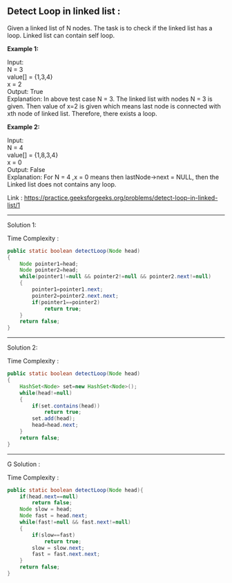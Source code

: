 <h2>Detect Loop in linked list :</h2>
Given a linked list of N nodes. The task is to check if the linked list has a loop. Linked list can contain self loop.

**Example 1:**

Input: <br/>
N = 3<br/>
value[] = {1,3,4}<br/>
x = 2<br/>
Output: True<br/>
Explanation: In above test case N = 3. The linked list with nodes N = 3 is given. Then value of x=2 is given which means last node is connected with xth
node of linked list. Therefore, there exists a loop.

**Example 2:**

Input:<br/>
N = 4<br/>
value[] = {1,8,3,4} <br/>
x = 0<br/>
Output: False<br/>
Explanation: For N = 4 ,x = 0 means then lastNode->next = NULL, then the Linked list does not contains any loop.

Link : https://practice.geeksforgeeks.org/problems/detect-loop-in-linked-list/1


--------------------------------------------------------------------------------------------------------------------------------------------------------------


Solution 1:

Time Complexity : 

```java
public static boolean detectLoop(Node head)
{
    Node pointer1=head;
    Node pointer2=head;
    while(pointer1!=null && pointer2!=null && pointer2.next!=null)
    {
        pointer1=pointer1.next;
        pointer2=pointer2.next.next;
        if(pointer1==pointer2)
            return true;
    }
    return false;
}
```

--------------------------------------------------------------------------------------------------------------------------------------------------------------


Solution 2:

Time Complexity : 

```java
public static boolean detectLoop(Node head)
{
    HashSet<Node> set=new HashSet<Node>();
    while(head!=null)
    {
        if(set.contains(head))
            return true;
        set.add(head);
        head=head.next;
    }
    return false;
}
```
--------------------------------------------------------------------------------------------------------------------------------------------------------------


G Solution :

Time Complexity : 

```java
public static boolean detectLoop(Node head){
    if(head.next==null)
        return false;
    Node slow = head;
    Node fast = head.next;
    while(fast!=null && fast.next!=null)
    {
        if(slow==fast)
            return true;
        slow = slow.next;
        fast = fast.next.next;
    }
    return false;
}
```




